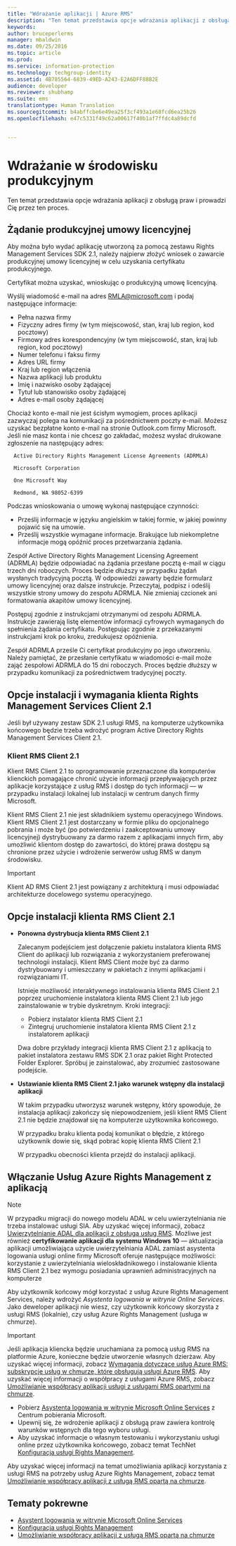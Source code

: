 ```yaml
---
title: "Wdrażanie aplikacji | Azure RMS"
description: "Ten temat przedstawia opcje wdrażania aplikacji z obsługą praw i przeprowadza Cię przez ten proces"
keywords: 
author: bruceperlerms
manager: mbaldwin
ms.date: 09/25/2016
ms.topic: article
ms.prod: 
ms.service: information-protection
ms.technology: techgroup-identity
ms.assetid: 4B785564-6839-49ED-A243-E2A6DFF88B2E
audience: developer
ms.reviewer: shubhamp
ms.suite: ems
translationtype: Human Translation
ms.sourcegitcommit: b4abffcbe6e49ea25f3cf493a1e68fcd6ea25b26
ms.openlocfilehash: e47c5331f49c62a00617f40b1af7ffdc4a89dcfd


---
```


# Wdrażanie w środowisku produkcyjnym


Ten temat przedstawia opcje wdrażania aplikacji z obsługą praw i prowadzi Cię przez ten proces.

## Żądanie produkcyjnej umowy licencyjnej

 Aby można było wydać aplikację utworzoną za pomocą zestawu Rights Management Services SDK 2.1, należy najpierw złożyć wniosek o zawarcie produkcyjnej umowy licencyjnej w celu uzyskania certyfikatu produkcyjnego.

Certyfikat można uzyskać, wnioskując o produkcyjną umowę licencyjną.

Wyślij wiadomość e-mail na adres [RMLA@microsoft.com](mailto:rmla@microsoft.com) i podaj następujące informacje:

- Pełna nazwa firmy
- Fizyczny adres firmy (w tym miejscowość, stan, kraj lub region, kod pocztowy)
- Firmowy adres korespondencyjny (w tym miejscowość, stan, kraj lub region, kod pocztowy)
- Numer telefonu i faksu firmy
- Adres URL firmy
- Kraj lub region włączenia
- Nazwa aplikacji lub produktu
- Imię i nazwisko osoby żądającej
- Tytuł lub stanowisko osoby żądającej
- Adres e-mail osoby żądającej

Chociaż konto e-mail nie jest ścisłym wymogiem, proces aplikacji zazwyczaj polega na komunikacji za pośrednictwem poczty e-mail. Możesz uzyskać bezpłatne konto e-mail na stronie Outlook.com firmy Microsoft. Jeśli nie masz konta i nie chcesz go zakładać, możesz wysłać drukowane zgłoszenie na następujący adres:

      Active Directory Rights Management License Agreements (ADRMLA)

      Microsoft Corporation

      One Microsoft Way

      Redmond, WA 98052-6399

Podczas wnioskowania o umowę wykonaj następujące czynności:
- Prześlij informacje w języku angielskim w takiej formie, w jakiej powinny pojawić się na umowie.
- Prześlij wszystkie wymagane informacje. Brakujące lub niekompletne informacje mogą opóźnić proces przetwarzania żądania.

Zespół Active Directory Rights Management Licensing Agreement (ADRMLA) będzie odpowiadać na żądania przesłane pocztą e-mail w ciągu trzech dni roboczych. Proces będzie dłuższy w przypadku żądań wysłanych tradycyjną pocztą. W odpowiedzi zawarty będzie formularz umowy licencyjnej oraz dalsze instrukcje. Przeczytaj, podpisz i odeślij wszystkie strony umowy do zespołu ADRMLA. Nie zmieniaj czcionek ani formatowania akapitów umowy licencyjnej.

Postępuj zgodnie z instrukcjami otrzymanymi od zespołu ADRMLA. Instrukcje zawierają listę elementów informacji cyfrowych wymaganych do spełnienia żądania certyfikatu. Postępując zgodnie z przekazanymi instrukcjami krok po kroku, zredukujesz opóźnienia.

Zespół ADRMLA prześle Ci certyfikat produkcyjny po jego utworzeniu. Należy pamiętać, że przesłanie certyfikatu w wiadomości e-mail może zająć zespołowi ADRMLA do 15 dni roboczych. Proces będzie dłuższy w przypadku komunikacji za pośrednictwem tradycyjnej poczty.


## Opcje instalacji i wymagania klienta Rights Management Services Client 2.1

Jeśli był używany zestaw SDK 2.1 usługi RMS, na komputerze użytkownika końcowego będzie trzeba wdrożyć program Active Directory Rights Management Services Client 2.1.

### Klient RMS Client 2.1

Klient RMS Client 2.1 to oprogramowanie przeznaczone dla komputerów klienckich pomagające chronić użycie informacji przepływających przez aplikacje korzystające z usług RMS i dostęp do tych informacji — w przypadku instalacji lokalnej lub instalacji w centrum danych firmy Microsoft.

Klient RMS Client 2.1 nie jest składnikiem systemu operacyjnego Windows. Klient RMS Client 2.1 jest dostarczany w formie pliku do opcjonalnego pobrania i może być (po potwierdzeniu i zaakceptowaniu umowy licencyjnej) dystrybuowany za darmo razem z aplikacjami innych firm, aby umożliwić klientom dostęp do zawartości, do której prawa dostępu są chronione przez użycie i wdrożenie serwerów usług RMS w danym środowisku.


> [!IMPORTANT]
> Klient AD RMS Client 2.1 jest powiązany z architekturą i musi odpowiadać architekturze docelowego systemu operacyjnego.


## Opcje instalacji klienta RMS Client 2.1

-   **Ponowna dystrybucja klienta RMS Client 2.1**

    Zalecanym podejściem jest dołączenie pakietu instalatora klienta RMS Client do aplikacji lub rozwiązania z wykorzystaniem preferowanej technologii instalacji. Klient RMS Client może być za darmo dystrybuowany i umieszczany w pakietach z innymi aplikacjami i rozwiązaniami IT.

    Istnieje możliwość interaktywnego instalowania klienta RMS Client 2.1 poprzez uruchomienie instalatora klienta RMS Client 2.1 lub jego zainstalowanie w trybie dyskretnym. Kroki integracji:

    -   Pobierz instalator klienta RMS Client 2.1
    -   Zintegruj uruchomienie instalatora klienta RMS Client 2.1 z instalatorem aplikacji

    Dwa dobre przykłady integracji klienta RMS Client 2.1 z aplikacją to pakiet instalatora zestawu RMS SDK 2.1 oraz pakiet Right Protected Folder Explorer. Spróbuj je zainstalować, aby zrozumieć zastosowane podejście.

-   **Ustawianie klienta RMS Client 2.1 jako warunek wstępny dla instalacji aplikacji**

    W takim przypadku utworzysz warunek wstępny, który spowoduje, że instalacja aplikacji zakończy się niepowodzeniem, jeśli klient RMS Client 2.1 nie będzie znajdował się na komputerze użytkownika końcowego.

    W przypadku braku klienta podaj komunikat o błędzie, z którego użytkownik dowie się, skąd pobrać kopię klienta RMS Client 2.1

    W przypadku obecności klienta przejdź do instalacji aplikacji.

## Włączanie Usług Azure Rights Management z aplikacją

> [!NOTE]
> W przypadku migracji do nowego modelu ADAL w celu uwierzytelniania nie trzeba instalować usługi SIA. Aby uzyskać więcej informacji, zobacz [Uwierzytelnianie ADAL dla aplikacji z obsługą usług RMS](adal-auth.md).
> Możliwe jest również **certyfikowanie aplikacji dla systemu Windows 10** — aktualizacja aplikacji umożliwiająca użycie uwierzytelniania ADAL zamiast asystenta logowania usługi online firmy Microsoft oferuje następujące możliwości: korzystanie z uwierzytelniania wieloskładnikowego i instalowanie klienta RMS Client 2.1 bez wymogu posiadania uprawnień administracyjnych na komputerze


Aby użytkownik końcowy mógł korzystać z usług Azure Rights Management Services, należy wdrożyć *Asystenta logowania w witrynie Online Services*. Jako deweloper aplikacji nie wiesz, czy użytkownik końcowy skorzysta z usługi RMS (lokalnie), czy usług Azure Rights Management (usługa w chmurze).


> [!IMPORTANT]
> Jeśli aplikacja kliencka będzie uruchamiana za pomocą usług RMS na platformie Azure, konieczne będzie utworzenie własnych dzierżaw. Aby uzyskać więcej informacji, zobacz [Wymagania dotyczące usług Azure RMS: subskrypcje usług w chmurze, które obsługują usługi Azure RMS](../get-started/requirements-subscriptions.md).
> Aby uzyskać więcej informacji o współpracy z usługami Azure RMS, zobacz [Umożliwianie współpracy aplikacji usługi z usługami RMS opartymi na chmurze](how-to-use-file-api-with-aadrm-cloud.md).

-   Pobierz [Asystenta logowania w witrynie Microsoft Online Services](http://www.microsoft.com/en-us/download/details.aspx?id=28177) z Centrum pobierania Microsoft.
-   Upewnij się, że wdrożenie aplikacji z obsługą praw zawiera kontrolę warunków wstępnych dla tego wyboru usługi.
-   Aby uzyskać informacje o własnym testowaniu i wykorzystaniu usługi online przez użytkownika końcowego, zobacz temat TechNet [Konfiguracja usługi Rights Management](https://TechNet.Microsoft.Com/en-us/library/jj585002.aspx).

Aby uzyskać więcej informacji na temat umożliwiania aplikacji korzystania z usługi RMS na potrzeby usług Azure Rights Management, zobacz temat [Umożliwianie współpracy aplikacji z usługą RMS opartą na chmurze](how-to-use-file-api-with-aadrm-cloud.md).

## Tematy pokrewne

* [Asystent logowania w witrynie Microsoft Online Services](http://www.microsoft.com/en-us/download/details.aspx?id=28177)
* [Konfiguracja usługi Rights Management](https://TechNet.Microsoft.Com/en-us/library/jj585002.aspx)
* [Umożliwianie współpracy aplikacji z usługą RMS opartą na chmurze](how-to-use-file-api-with-aadrm-cloud.md)
 

 



<!--HONumber=Oct16_HO1-->


